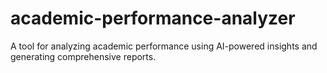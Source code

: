 # academic-performance-analyzer
A tool for analyzing academic performance using AI-powered insights and generating comprehensive reports.
